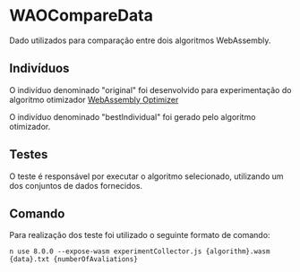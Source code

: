 # WAOCompareData

Dado utilizados para comparação entre dois algoritmos WebAssembly.

## Indivíduos

O indivíduo denominado "original" foi desenvolvido para experimentação do algoritmo otimizador [WebAssembly Optimizer](https://github.com/fabiomd/TCC/blob/master/README.md)

O indivíduo denominado "bestIndividual" foi gerado pelo algoritmo otimizador.

## Testes

O teste é responsável por executar o algoritmo selecionado, utilizando um dos conjuntos de dados fornecidos.

## Comando

Para realização dos teste foi utilizado o seguinte formato de comando:

```
n use 8.0.0 --expose-wasm experimentCollector.js {algorithm}.wasm {data}.txt {numberOfAvaliations}
```
